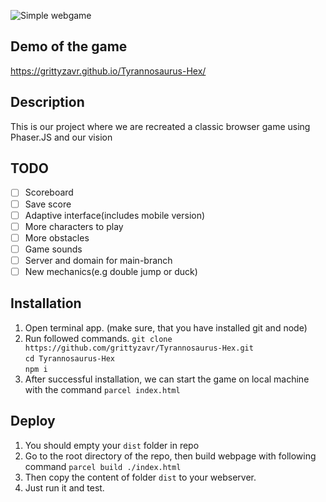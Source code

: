 ![Simple webgame](https://i.postimg.cc/QXjHt1zr/image.png)
## Demo of the game
https://grittyzavr.github.io/Tyrannosaurus-Hex/

## Description
This is our project where we are recreated a classic browser game using Phaser.JS and our vision

## TODO
 - [ ] Scoreboard
 - [ ] Save score
 - [ ] Adaptive interface(includes mobile version)
 - [ ] More characters to play
 - [ ] More obstacles
 - [ ] Game sounds
 - [ ] Server and domain for main-branch
 - [ ] New mechanics(e.g double jump or duck)

## Installation

1) Open terminal app. (make sure, that you have installed git and node)
2) Run followed commands.
`git clone https://github.com/grittyzavr/Tyrannosaurus-Hex.git`\
`cd Tyrannosaurus-Hex`\
`npm i `
3) After successful installation, we can start the game on local machine with the command
`parcel index.html`

## Deploy
1. You should empty your `dist` folder in repo
2. Go to the root directory of the repo, then build webpage with following command 
`parcel build ./index.html`
3. Then copy the content of folder `dist` to your webserver.
4. Just run it and test.
